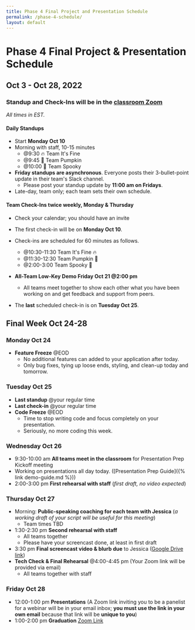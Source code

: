 ```yaml
---
title: Phase 4 Final Project and Presentation Schedule
permalink: /phase-4-schedule/
layout: default
---
```


# Phase 4 Final Project & Presentation Schedule

## Oct 3 - Oct 28, 2022

### Standup and Check-Ins will be in the [classroom Zoom](https://us02web.zoom.us/j/88017099254?pwd=S0dXVDlNaE1wWU1uTE5mVFFDa0xoZz09)

*All times in EST.*

#### Daily Standups

- Start **Monday Oct 10**
- Morning with staff, 10-15 minutes
    - @9:30 🔥 Team It's Fine
    - @9:45 🎃 Team Pumpkin
    - @10:00 👻 Team Spooky
- **Friday standups are asynchronous**. Everyone posts their 3-bullet-point update in their team's Slack channel.
    - Please post your standup update by **11:00 am on Fridays**.
- Late-day, team only; each team sets their own schedule.

#### Team Check-Ins twice weekly, Monday & Thursday

- Check your calendar; you should have an invite
- The first check-in will be on **Monday Oct 10**.
- Check-ins are scheduled for 60 minutes as follows.
    - @10:30-11:30 Team It's Fine 🔥
    - @11:30-12:30 Team Pumpkin 🎃
    - @2:00-3:00 Team Spooky 👻


- **All-Team Low-Key Demo Friday Oct 21 @2:00 pm**
    - All teams meet together to show each other what you have been working on and get feedback and support from peers.
- The **last** scheduled check-in is on **Tuesday Oct 25**.

## Final Week Oct 24-28

### Monday Oct 24

- **Feature Freeze** @EOD
    - No additional features can added to your application after today.
    - Only bug fixes, tying up loose ends, styling, and clean-up today and tomorrow.

### Tuesday Oct 25

- **Last standup** @your regular time
- **Last check-in** @your regular time
- **Code Freeze** @EOD
    - Time to stop writing code and focus completely on your presentation.
    - Seriously, no more coding this week.

### Wednesday Oct 26

- 9:30-10:00 am **All teams meet in the classroom** for Presentation Prep Kickoff meeting
- Working on presentations all day today. ([Presentation Prep Guide]({% link demo-guide.md %}))
- 2:00-3:00 pm **First rehearsal with staff** (*first draft, no video expected*)

### Thursday Oct 27

- Morning: **Public-speaking coaching for each team with Jessica** (*a working draft of your script will be useful for this meeting*)
    - Team times TBD
- 1:30-2:30 pm **Second rehearsal with staff**
    - All teams together
    - Please have your screencast done, at least in first draft
- 3:30 pm **Final screencast video & blurb due** to Jessica  ([Google Drive link](https://drive.google.com/drive/folders/19fU4MwJvKPv_AnKQ3GyUw2A4gTm0thgE?usp=sharing))
- **Tech Check & Final Rehearsal** @4:00-4:45 pm (Your Zoom link will be provided via email)
    - All teams together with staff

### Friday Oct 28

- 12:00-1:00 pm **Presentations** (A Zoom link inviting you to be a panelist for a webinar will be in your email inbox; **you must use the link in your own email** because that link will be **unique to you**)
- 1:00-2:00 pm **Graduation** [Zoom Link]()
